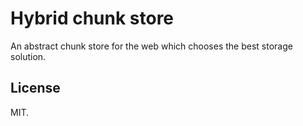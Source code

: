 # Hybrid chunk store

An abstract chunk store for the web which chooses the best storage solution.

## License

MIT.
